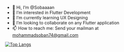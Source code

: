 - 👋 Hi, I’m @Sobaaaan
- 👀 I’m interested in Flutter Development
- 🌱 I’m currently learning UX Designing
- 💞️ I’m looking to collaborate on any Flutter application
- 📫 How to reach me: Send your mailman at mohammadsoban74@gmail.com

<!---
Sobaaaan/Sobaaaan is a ✨ special ✨ repository because its `README.md` (this file) appears on your GitHub profile.
You can click the Preview link to take a look at your changes.
--->


[![Top Langs](https://github-readme-stats.vercel.app/api/top-langs/?username=sobaaaan&layout=compact)](https://github.com/sobaaaan/github-readme-stats)
